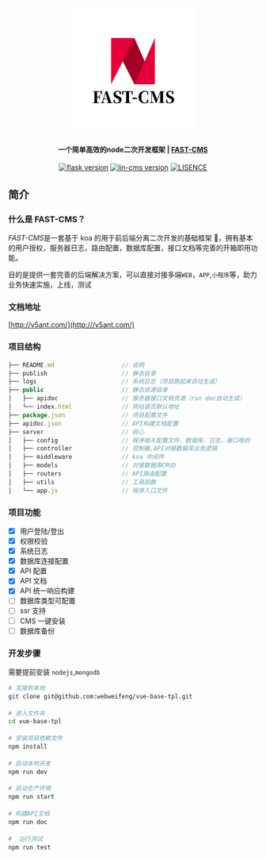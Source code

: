 <h1 align="center">
  <a href="http://doc.cms.7yue.pro/">
  <img src="./logo.png" width="250"/></a>
  <br>
</h1>

<h4 align="center">一个简单高效的node二次开发框架 | <a href="#" target="_blank">FAST-CMS</a></h4>

<p align="center">
  <a href="###" rel="nofollow">
  <img src="https://img.shields.io/badge/koa-2.13.0-green.svg" alt="flask version" data-canonical-src="https://img.shields.io/badge/koa-2.13.0-green.svg" style="max-width:100%;"></a>
  <a href="###" rel="nofollow"><img src="https://img.shields.io/badge/FAST-1.0.0-red" alt="lin-cms version" data-canonical-src="https://img.shields.io/badge/FAST-1.0.0-red" style="max-width:100%;"></a>
  <a href="###" rel="nofollow"><img src="https://img.shields.io/badge/license-MIT-lightgrey.svg" alt="LISENCE" data-canonical-src="https://img.shields.io/badge/license-MIT-lightgrey.svg" style="max-width:100%;"></a>
</p>

## 简介

### 什么是 FAST-CMS？

<em>FAST-CMS</em>是一套基于 koa 的用于前后端分离二次开发的基础框架 🚀，拥有基本的用户授权，服务器日志，路由配置，数据库配置，接口文档等完善的开箱即用功能。

目的是提供一套完善的后端解决方案，可以直接对接多端`WEB`，`APP`,`小程序`等，助力业务快速实施，上线，测试

### 文档地址

[http://v5ant.com/](http:///v5ant.com/)

### 项目结构

```js
├── README.md                   // 说明
├── publish                     // 静态目录
├── logs                        // 系统日志（项目跑起来自动生成）
├── public                      // 静态资源目录
│   ├── apidoc                  // 服务器接口文档资源（run doc自动生成）
│   └── index.html              // 网站首页默认地址
├── package.json                // 项目配置文件
├── apidoc.json                 // API构建文档配置
├── server                      // 核心
│   ├── config                  // 程序相关配置文件，数据库，日志，接口啥的
│   ├── controller              // 控制器,API对接数据库业务逻辑
│   ├── middleware              // koa 中间件
│   ├── models                  // 对接数据库CRUD
│   ├── routers                 // API路由配置
│   ├── utils                   // 工具函数
│   └── app.js                  // 程序入口文件
```

### 项目功能

- [x] 用户登陆/登出
- [x] 权限校验
- [x] 系统日志
- [x] 数据库连接配置
- [x] API 配置
- [x] API 文档
- [x] API 统一响应构建
- [ ] 数据库类型可配置
- [ ] ssr 支持
- [ ] CMS 一键安装
- [ ] 数据库备份

### 开发步骤

需要提前安装 `nodejs`,`mongodb`

```bash
# 克隆到本地
git clone git@github.com:webweifeng/vue-base-tpl.git

# 进入文件夹
cd vue-base-tpl

# 安装项目依赖文件
npm install

# 启动本地开发
npm run dev

# 启动生产环境
npm run start

# 构建API文档
npm run doc

#  运行测试
npm run test

```
